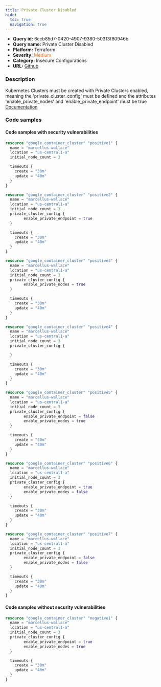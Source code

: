 ```yaml
---
title: Private Cluster Disabled
hide:
  toc: true
  navigation: true
---
```


<style>
  .highlight .hll {
    background-color: #ff171742;
  }
  .md-content {
    max-width: 1100px;
    margin: 0 auto;
  }
</style>

-   **Query id:** 6ccb85d7-0420-4907-9380-50313f80946b
-   **Query name:** Private Cluster Disabled
-   **Platform:** Terraform
-   **Severity:** <span style="color:#ff7213">Medium</span>
-   **Category:** Insecure Configurations
-   **URL:** [Github](https://github.com/Checkmarx/kics/tree/master/assets/queries/terraform/gcp/private_cluster_disabled)

### Description
Kubernetes Clusters must be created with Private Clusters enabled, meaning the 'private_cluster_config' must be defined and the attributes 'enable_private_nodes' and 'enable_private_endpoint' must be true<br>
[Documentation](https://registry.terraform.io/providers/hashicorp/google/latest/docs/resources/container_cluster)

### Code samples
#### Code samples with security vulnerabilities
```tf title="Positive test num. 1 - tf file" hl_lines="1 73 44 16 88 58 30"
resource "google_container_cluster" "positive1" {
  name = "marcellus-wallace"
  location = "us-central1-a"
  initial_node_count = 3

  timeouts {
    create = "30m"
    update = "40m"
  }
}

resource "google_container_cluster" "positive2" {
  name = "marcellus-wallace"
  location = "us-central1-a"
  initial_node_count = 3
  private_cluster_config {
        enable_private_endpoint = true
  }

  timeouts {
    create = "30m"
    update = "40m"
  }
}

resource "google_container_cluster" "positive3" {
  name = "marcellus-wallace"
  location = "us-central1-a"
  initial_node_count = 3
  private_cluster_config {
        enable_private_nodes = true
  }

  timeouts {
    create = "30m"
    update = "40m"
  }
}

resource "google_container_cluster" "positive4" {
  name = "marcellus-wallace"
  location = "us-central1-a"
  initial_node_count = 3
  private_cluster_config {

  }

  timeouts {
    create = "30m"
    update = "40m"
  }
}

resource "google_container_cluster" "positive5" {
  name = "marcellus-wallace"
  location = "us-central1-a"
  initial_node_count = 3
  private_cluster_config {
        enable_private_endpoint = false
        enable_private_nodes = true
  }

  timeouts {
    create = "30m"
    update = "40m"
  }
}

resource "google_container_cluster" "positive6" {
  name = "marcellus-wallace"
  location = "us-central1-a"
  initial_node_count = 3
  private_cluster_config {
        enable_private_endpoint = true
        enable_private_nodes = false
  }

  timeouts {
    create = "30m"
    update = "40m"
  }
}

resource "google_container_cluster" "positive7" {
  name = "marcellus-wallace"
  location = "us-central1-a"
  initial_node_count = 3
  private_cluster_config {
        enable_private_endpoint = false
        enable_private_nodes = false
  }

  timeouts {
    create = "30m"
    update = "40m"
  }
}

```


#### Code samples without security vulnerabilities
```tf title="Negative test num. 1 - tf file"
resource "google_container_cluster" "negative1" {
  name = "marcellus-wallace"
  location = "us-central1-a"
  initial_node_count = 3
  private_cluster_config {
        enable_private_endpoint = true
        enable_private_nodes = true
  }

  timeouts {
    create = "30m"
    update = "40m"
  }
}

```
